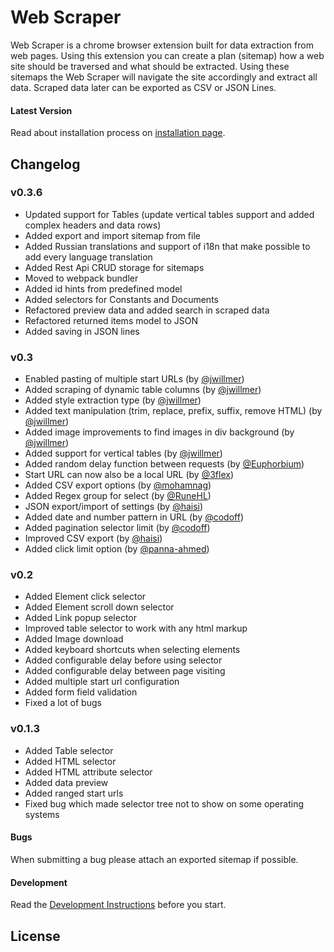 # Web Scraper

Web Scraper is a chrome browser extension built for data extraction from web
pages. Using this extension you can create a plan (sitemap) how a web site
should be traversed and what should be extracted. Using these sitemaps the
Web Scraper will navigate the site accordingly and extract all data. Scraped
data later can be exported as CSV or JSON Lines.

#### Latest Version

Read about installation process on [installation page](./docs/Installation.md).

## Changelog

### v0.3.6

-   Updated support for Tables (update vertical tables support and added complex headers and data rows)
-   Added export and import sitemap from file
-   Added Russian translations and support of i18n that make possible to add every language translation
-   Added Rest Api CRUD storage for sitemaps
-   Moved to webpack bundler
-   Added id hints from predefined model
-   Added selectors for Constants and Documents
-   Refactored preview data and added search in scraped data
-   Refactored returned items model to JSON
-   Added saving in JSON lines

### v0.3

-   Enabled pasting of multiple start URLs (by [@jwillmer](https://github.com/jwillmer))
-   Added scraping of dynamic table columns (by [@jwillmer](https://github.com/jwillmer))
-   Added style extraction type (by [@jwillmer](https://github.com/jwillmer))
-   Added text manipulation (trim, replace, prefix, suffix, remove HTML) (by [@jwillmer](https://github.com/jwillmer))
-   Added image improvements to find images in div background (by [@jwillmer](https://github.com/jwillmer))
-   Added support for vertical tables (by [@jwillmer](https://github.com/jwillmer))
-   Added random delay function between requests (by [@Euphorbium](https://github.com/Euphorbium))
-   Start URL can now also be a local URL (by [@3flex](https://github.com/3flex))
-   Added CSV export options (by [@mohamnag](https://github.com/mohamnag))
-   Added Regex group for select (by [@RuneHL](https://github.com/RuneHL))
-   JSON export/import of settings (by [@haisi](https://github.com/haisi))
-   Added date and number pattern in URL (by [@codoff](https://github.com/codoff))
-   Added pagination selector limit (by [@codoff](https://github.com/codoff))
-   Improved CSV export (by [@haisi](https://github.com/haisi))
-   Added click limit option (by [@panna-ahmed](https://github.com/panna-ahmed))

### v0.2

-   Added Element click selector
-   Added Element scroll down selector
-   Added Link popup selector
-   Improved table selector to work with any html markup
-   Added Image download
-   Added keyboard shortcuts when selecting elements
-   Added configurable delay before using selector
-   Added configurable delay between page visiting
-   Added multiple start url configuration
-   Added form field validation
-   Fixed a lot of bugs

### v0.1.3

-   Added Table selector
-   Added HTML selector
-   Added HTML attribute selector
-   Added data preview
-   Added ranged start urls
-   Fixed bug which made selector tree not to show on some operating systems

#### Bugs

When submitting a bug please attach an exported sitemap if possible.

#### Development

Read the [Development Instructions](/docs/Development.md) before you start.

## License

[chrome-store]: https://chrome.google.com/webstore/detail/web-scraper/jnhgnonknehpejjnehehllkliplmbmhn
[webscraper.io]: http://webscraper.io/
[google-groups]: https://groups.google.com/forum/#!forum/web-scraper
[github-issues]: https://github.com/martinsbalodis/web-scraper-chrome-extension/issues
[get-started-chrome]: https://developer.chrome.com/extensions/getstarted#unpacked
[latest-releases]: https://github.com/ispras/web-scraper-chrome-extension/releases
